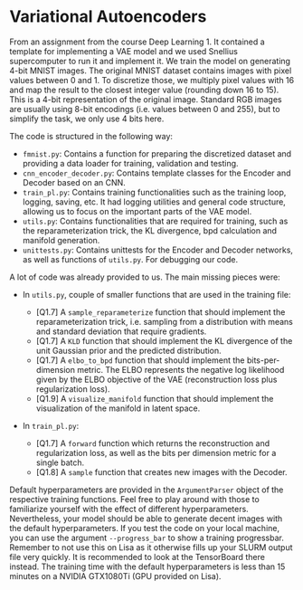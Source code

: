 # Variational Autoencoders

From an assignment from the course Deep Learning 1. It contained a template for implementing a VAE model and we used Snellius supercomputer to run it and implement it.
We train the model on generating 4-bit MNIST images. The original MNIST dataset contains images with pixel values between 0 and 1. To discretize those, we multiply pixel values with 16 and map the result to the closest integer value (rounding down 16 to 15). This is a 4-bit representation of the original image. Standard RGB images are usually using 8-bit encodings (i.e. values between 0 and 255), but to simplify the task, we only use 4 bits here.

The code is structured in the following way:
* `fmnist.py`: Contains a function for preparing the discretized dataset and providing a data loader for training, validation and testing.
* `cnn_encoder_decoder.py`: Contains template classes for the Encoder and Decoder based on an CNN.
* `train_pl.py`: Contains training functionalities such as the training loop, logging, saving, etc. It had logging utilities and general code structure, allowing us to focus on the important parts of the VAE model.
* `utils.py`: Contains functionalities that are required for training, such as the reparameterization trick, the KL divergence, bpd calculation and manifold generation.
* `unittests.py`: Contains unittests for the Encoder and Decoder networks, as well as functions of `utils.py`. For debugging our code. 

A lot of code was already provided to us.
The main missing pieces were:
* In `utils.py`, couple of smaller functions that are used in the training file:
  * [Q1.7] A `sample_reparameterize` function that should implement the reparameterization trick, i.e. sampling from a distribution with means and standard deviation that require gradients.
  * [Q1.7] A `KLD` function that should implement the KL divergence of the unit Gaussian prior and the predicted distribution.
  * [Q1.7] A `elbo_to_bpd` function that should implement the bits-per-dimension metric. The ELBO represents the negative log likelihood given by the ELBO objective of the VAE (reconstruction loss plus regularization loss).
  * [Q1.9] A `visualize_manifold` function that should implement the visualization of the manifold in latent space. 
    
* In `train_pl.py`:
  * [Q1.7] A `forward` function which returns the reconstruction and regularization loss, as well as the bits per dimension metric for a single batch.
  * [Q1.8] A `sample` function that creates new images with the Decoder. 

Default hyperparameters are provided in the `ArgumentParser` object of the respective training functions. Feel free to play around with those to familiarize yourself with the effect of different hyperparameters. Nevertheless, your model should be able to generate decent images with the default hyperparameters.
  If you test the code on your local machine, you can use the argument `--progress_bar` to show a training progressbar. Remember to not use this on Lisa as it otherwise fills up your SLURM output file very quickly. It is recommended to look at the TensorBoard there instead.
  The training time with the default hyperparameters is less than 15 minutes on a NVIDIA GTX1080Ti (GPU provided on Lisa).

